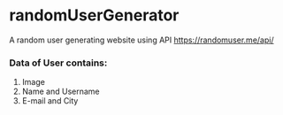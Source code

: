 # randomUserGenerator
A random user generating website using API https://randomuser.me/api/

### Data of User contains:
1. Image
2. Name and Username
3. E-mail and City
